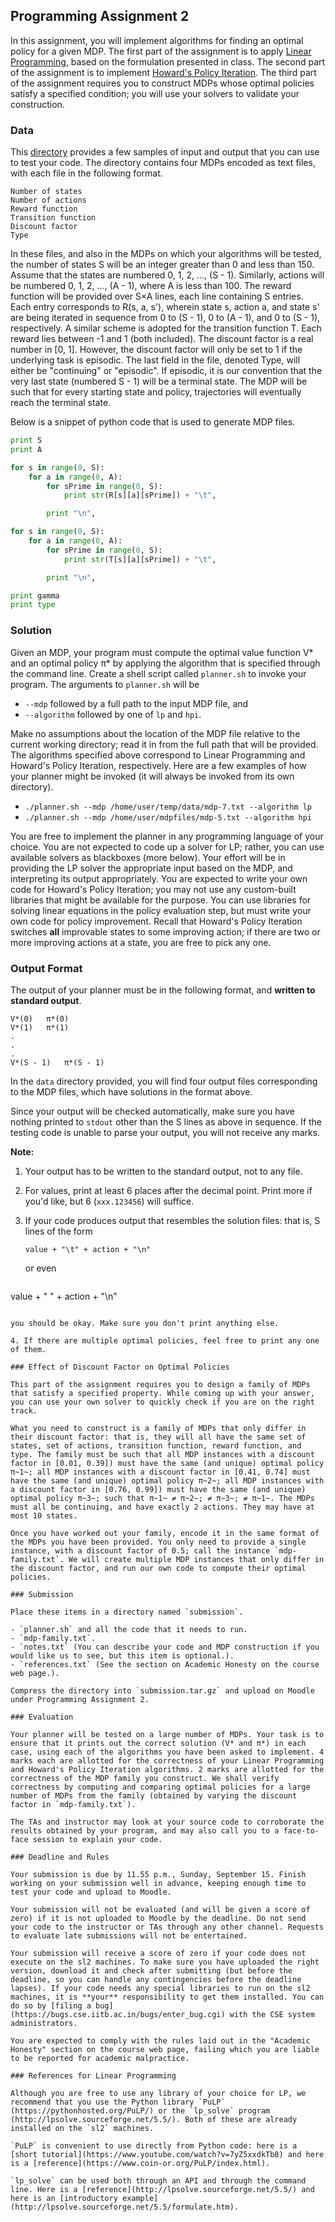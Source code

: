 ## Programming Assignment 2

In this assignment, you will implement algorithms for finding an optimal policy for a given MDP. The first part of the assignment is to apply <ins>Linear Programming</ins>, based on the formulation presented in class. The second part of the assignment is to implement <ins>Howard's Policy Iteration</ins>. The third part of the assignment requires you to construct MDPs whose optimal policies satisfy a specified condition; you will use your solvers to validate your construction.

### Data

This [directory](resources/data) provides a few samples of input and output that you can use to test your code. The directory contains four MDPs encoded as text files, with each file in the following format.

```
Number of states
Number of actions
Reward function
Transition function
Discount factor
Type
```

In these files, and also in the MDPs on which your algorithms will be tested, the number of states S will be an integer greater than 0 and less than 150. Assume that the states are numbered 0, 1, 2, …, (S - 1). Similarly, actions will be numbered 0, 1, 2, …, (A - 1), where A is less than 100. The reward function will be provided over S×A lines, each line containing S entries. Each entry corresponds to R(s, a, s'), wherein state s, action a, and state s' are being iterated in sequence from 0 to (S - 1), 0 to (A - 1), and 0 to (S - 1), respectively. A similar scheme is adopted for the transition function T. Each reward lies between -1 and 1 (both included). The discount factor is a real number in [0, 1]. However, the discount factor will only be set to 1 if the underlying task is episodic. The last field in the file, denoted Type, will either be "continuing" or "episodic". If episodic, it is our convention that the very last state (numbered S - 1) will be a terminal state. The MDP will be such that for every starting state and policy, trajectories will eventually reach the terminal state.

Below is a snippet of python code that is used to generate MDP files.

```python
print S
print A

for s in range(0, S):
    for a in range(0, A):
        for sPrime in range(0, S):
            print str(R[s][a][sPrime]) + "\t",

        print "\n",

for s in range(0, S):
    for a in range(0, A):
        for sPrime in range(0, S):
            print str(T[s][a][sPrime]) + "\t",

        print "\n",

print gamma
print type
```

### Solution

Given an MDP, your program must compute the optimal value function V* and an optimal policy π* by applying the algorithm that is specified through the command line. Create a shell script called `planner.sh` to invoke your program. The arguments to `planner.sh` will be

- `--mdp` followed by a full path to the input MDP file, and
- `--algorithm` followed by one of `lp` and `hpi`.

Make no assumptions about the location of the MDP file relative to the current working directory; read it in from the full path that will be provided. The algorithms specified above correspond to Linear Programming and Howard's Policy Iteration, respectively. Here are a few examples of how your planner might be invoked (it will always be invoked from its own directory).

- `./planner.sh --mdp /home/user/temp/data/mdp-7.txt --algorithm lp`
- `./planner.sh --mdp /home/user/mdpfiles/mdp-5.txt --algorithm hpi`

You are free to implement the planner in any programming language of your choice. You are not expected to code up a solver for LP; rather, you can use available solvers as blackboxes (more below). Your effort will be in providing the LP solver the appropriate input based on the MDP, and interpreting its output appropriately. You are expected to write your own code for Howard's Policy Iteration; you may not use any custom-built libraries that might be available for the purpose. You can use libraries for solving linear equations in the policy evaluation step, but must write your own code for policy improvement. Recall that Howard's Policy Iteration switches **all** improvable states to some improving action; if there are two or more improving actions at a state, you are free to pick any one.

### Output Format

The output of your planner must be in the following format, and **written to standard output**.

```
V*(0)   π*(0)
V*(1)   π*(1)
.
.
.
V*(S - 1)   π*(S - 1)
```

In the `data` directory provided, you will find four output files corresponding to the MDP files, which have solutions in the format above.

Since your output will be checked automatically, make sure you have nothing printed to `stdout` other than the S lines as above in sequence. If the testing code is unable to parse your output, you will not receive any marks.

**Note:**

1. Your output has to be written to the standard output, not to any file.

2. For values, print at least 6 places after the decimal point. Print more if you'd like, but 6 (`xxx.123456`) will suffice.

3. If your code produces output that resembles the solution files: that is, S lines of the form

   ```
   value + "\t" + action + "\n"
   ```

   or even
   
   ```
value + " " + action + "\n"
   ```

   you should be okay. Make sure you don't print anything else.

4. If there are multiple optimal policies, feel free to print any one of them.

### Effect of Discount Factor on Optimal Policies

This part of the assignment requires you to design a family of MDPs that satisfy a specified property. While coming up with your answer, you can use your own solver to quickly check if you are on the right track.

What you need to construct is a family of MDPs that only differ in their discount factor: that is, they will all have the same set of states, set of actions, transition function, reward function, and type. The family must be such that all MDP instances with a discount factor in [0.01, 0.39]) must have the same (and unique) optimal policy π~1~; all MDP instances with a discount factor in [0.41, 0.74] must have the same (and unique) optimal policy π~2~; all MDP instances with a discount factor in [0.76, 0.99]) must have the same (and unique) optimal policy π~3~; such that π~1~ ≠ π~2~; ≠ π~3~; ≠ π~1~. The MDPs must all be continuing, and have exactly 2 actions. They may have at most 10 states.

Once you have worked out your family, encode it in the same format of the MDPs you have been provided. You only need to provide a single instance, with a discount factor of 0.5; call the instance `mdp-family.txt`. We will create multiple MDP instances that only differ in the discount factor, and run our own code to compute their optimal policies.

### Submission

Place these items in a directory named `submission`.

- `planner.sh` and all the code that it needs to run.
- `mdp-family.txt`.
- `notes.txt` (You can describe your code and MDP construction if you would like us to see, but this item is optional.).
- `references.txt` (See the section on Academic Honesty on the course web page.).

Compress the directory into `submission.tar.gz` and upload on Moodle under Programming Assignment 2.

### Evaluation

Your planner will be tested on a large number of MDPs. Your task is to ensure that it prints out the correct solution (V* and π*) in each case, using each of the algorithms you have been asked to implement. 4 marks each are allotted for the correctness of your Linear Programming and Howard's Policy Iteration algorithms. 2 marks are allotted for the correctness of the MDP family you construct. We shall verify correctness by computing and comparing optimal policies for a large number of MDPs from the family (obtained by varying the discount factor in `mdp-family.txt`).

The TAs and instructor may look at your source code to corroborate the results obtained by your program, and may also call you to a face-to-face session to explain your code.

### Deadline and Rules

Your submission is due by 11.55 p.m., Sunday, September 15. Finish working on your submission well in advance, keeping enough time to test your code and upload to Moodle.

Your submission will not be evaluated (and will be given a score of zero) if it is not uploaded to Moodle by the deadline. Do not send your code to the instructor or TAs through any other channel. Requests to evaluate late submissions will not be entertained.

Your submission will receive a score of zero if your code does not execute on the sl2 machines. To make sure you have uploaded the right version, download it and check after submitting (but before the deadline, so you can handle any contingencies before the deadline lapses). If your code needs any special libraries to run on the sl2 machines, it is **your** responsibility to get them installed. You can do so by [filing a bug](https://bugs.cse.iitb.ac.in/bugs/enter_bug.cgi) with the CSE system administrators.

You are expected to comply with the rules laid out in the "Academic Honesty" section on the course web page, failing which you are liable to be reported for academic malpractice.

### References for Linear Programming

Although you are free to use any library of your choice for LP, we recommend that you use the Python library `PuLP` (https://pythonhosted.org/PuLP/) or the `lp_solve` program (http://lpsolve.sourceforge.net/5.5/). Both of these are already installed on the `sl2` machines.

`PuLP` is convenient to use directly from Python code: here is a [short tutorial](https://www.youtube.com/watch?v=7yZ5xxdkTb8) and here is a [reference](https://www.coin-or.org/PuLP/index.html).

`lp_solve` can be used both through an API and through the command line. Here is a [reference](http://lpsolve.sourceforge.net/5.5/) and here is an [introductory example](http://lpsolve.sourceforge.net/5.5/formulate.htm).